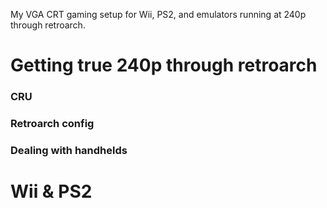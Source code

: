 My VGA CRT gaming setup for Wii, PS2, and emulators running at 240p through retroarch.

# Getting true 240p through retroarch

### CRU

### Retroarch config

### Dealing with handhelds

# Wii & PS2
